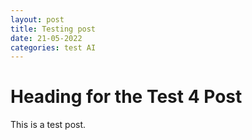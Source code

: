 ```yaml
---
layout: post
title: Testing post
date: 21-05-2022
categories: test AI
---
```


# Heading for the Test 4 Post

This is a test post.
